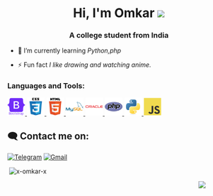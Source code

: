 <h1 align="center">Hi, I'm Omkar <img src="https://raw.githubusercontent.com/MartinHeinz/MartinHeinz/master/wave.gif" width="45px"></h1>
<h3 align="center">A college student from India</h3>

- 🌱 I’m currently learning *Python,php*

- ⚡ Fun fact *I like drawing and watching anime.*

<h3 align="left">Languages and Tools:</h3>
<p align="left"> <a href="https://getbootstrap.com" target="_blank"> <img src="https://raw.githubusercontent.com/devicons/devicon/master/icons/bootstrap/bootstrap-plain-wordmark.svg" alt="bootstrap" width="40" height="40"/> </a> <a href="https://www.w3schools.com/css/" target="_blank"> <img src="https://raw.githubusercontent.com/devicons/devicon/master/icons/css3/css3-original-wordmark.svg" alt="css3" width="40" height="40"/> </a> <a href="https://www.w3.org/html/" target="_blank"> <img src="https://raw.githubusercontent.com/devicons/devicon/master/icons/html5/html5-original-wordmark.svg" alt="html5" width="40" height="40"/> </a> <a href="https://www.mysql.com/" target="_blank"> <img src="https://raw.githubusercontent.com/devicons/devicon/master/icons/mysql/mysql-original-wordmark.svg" alt="mysql" width="40" height="40"/> </a> <a href="https://www.oracle.com/" target="_blank"> <img src="https://raw.githubusercontent.com/devicons/devicon/master/icons/oracle/oracle-original.svg" alt="oracle" width="40" height="40"/> </a> <a href="https://www.php.net" target="_blank"> <img src="https://raw.githubusercontent.com/devicons/devicon/master/icons/php/php-original.svg" alt="php" width="40" height="40"/> </a> <a href="https://www.python.org" target="_blank"> <img src="https://raw.githubusercontent.com/devicons/devicon/master/icons/python/python-original.svg" alt="python" width="40" height="40"/> </a>
 <a href="https://developer.mozilla.org/en-US/docs/Web/JavaScript" target="_blank"> <img src="https://raw.githubusercontent.com/devicons/devicon/master/icons/javascript/javascript-original.svg" alt="javascript" width="40" height="40"/> </a> </p>

## 🗨️ Contact me on:

[![Telegram](https://img.shields.io/badge/telegram-1b77FF.svg?style=for-the-badge&logo=telegram)](https://telegram.me/notG0KU)
[![Gmail](https://img.shields.io/badge/Gmail-D14836?style=for-the-badge&logo=gmail&logoColor=white)](mailto:omkarnarkar150@gmail.com)

<p>&nbsp;<img align="center" src="https://github-readme-stats.vercel.app/api?username=x-omkar-x&show_icons=true&locale=en" alt="x-omkar-x" /></p>
 <img src="https://64.media.tumblr.com/34784257378ce2c51675599159735772/tumblr_nd3b8i2gL01sedjuto1_400.gifv" align="right" width="72"/>
